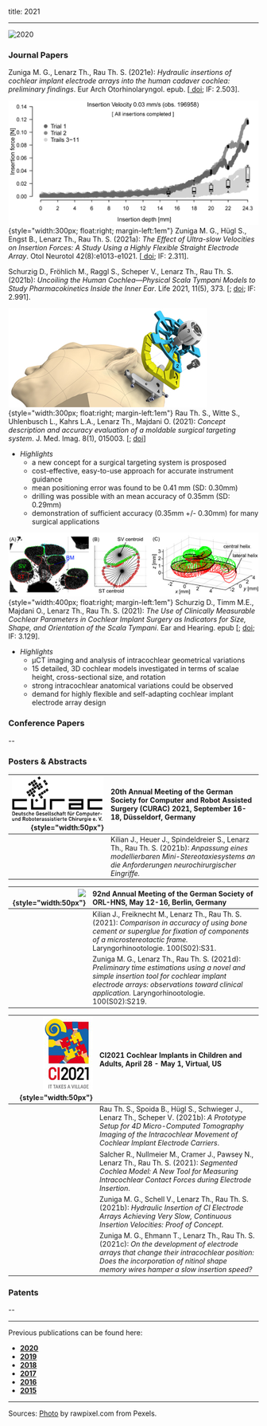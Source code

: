 title: 2021
- - -
![2020](BannerPaper2021.jpg)

### Journal Papers

<!-- Aufbau eines Eintrags in der Rubrik "Journal Papers" -->
<!-- Grafical Abstract einfügen mittels: ![GraficalAbstract](FileName.jpg){style="width:400px; float:right; margin-left:1em"} - Die Grafik muss dafür als Datei FilneName.jpg im Ordner /cas/publications/ gespeichert sein. Über den Wert width:400px kann die Breite noch angepasst werden, so dass es mit dem umfließenden Text gut aussieht. -->
<!-- Stern-Icon einfügen mittels: <span class="glyphicon glyphicon-star" aria-hidden="true"></span> -->
<!-- Autorenliste; Titel des Artikels kursiv durch vorangestellste und nachfolgend Unterstriche -->
<!-- in eckigen Klammern \[ und \] folgen dann Links auf den Volltext und die DOI sowie den Impact-Faktor, falls vorhanden: -->
<!-- \[[<span class="glyphicon glyphicon-file" aria-hidden="true"></span>](https://www.LinkAufVolltext.pdf) bzw. [<span class="glyphicon glyphicon-link" aria-hidden="true"></span> doi](https://www.LinkAufDOI); IF: 3.239\] -->


<span class="glyphicon glyphicon-star" aria-hidden="true"></span>
Zuniga M. G., Lenarz Th., Rau Th. S. (2021e): _Hydraulic insertions of cochlear implant electrode arrays into the human cadaver cochlea: preliminary findings_. Eur Arch Otorhinolaryngol. epub. \[[<span class="glyphicon glyphicon-link" aria-hidden="true"></span> doi](https://doi.org/10.1007/s00405-021-06979-z); IF: 2.503\].


![GraficalAbstract](GraficalAbstract_Zuniga2021.jpg){style="width:300px; float:right; margin-left:1em"}
<span class="glyphicon glyphicon-star" aria-hidden="true"></span>
Zuniga M. G., Hügl S., Engst B., Lenarz Th., Rau Th. S. (2021a): _The Effect of Ultra-slow Velocities on Insertion Forces: A Study Using a Highly Flexible Straight Electrode Array_. Otol Neurotol 42(8):e1013-e1021. \[[<span class="glyphicon glyphicon-link" aria-hidden="true"></span> doi](https://journals.lww.com/otology-neurotology/Abstract/9000/The_Effect_of_Ultra_slow_Velocities_on_Insertion.95695.aspx); IF: 2.311\].

<!-- ![GraficalAbstract](GraficalAbstract_Schurzig2021b.jpg){style="width:360px; float:right; margin-left:1em"} -->
<span class="glyphicon glyphicon-star" aria-hidden="true"></span>
Schurzig D., Fröhlich M., Raggl S., Scheper V., Lenarz Th., Rau Th. S. (2021b): _Uncoiling the Human Cochlea—Physical Scala Tympani Models to Study Pharmacokinetics Inside the Inner Ear_. Life 2021, 11(5), 373. \[[<span class="glyphicon glyphicon-file" aria-hidden="true"></span>](https://www.mdpi.com/2075-1729/11/5/373/pdf); [<span class="glyphicon glyphicon-link" aria-hidden="true"></span> doi](https://doi.org/10.3390/life11050373); IF: 2.991\].


![GraficalAbstract](GraficalAbstract_Rau2021.jpg){style="width:300px; float:right; margin-left:1em"}
<span class="glyphicon glyphicon-star" aria-hidden="true"></span>
Rau Th. S., Witte S., Uhlenbusch L., Kahrs L.A., Lenarz Th., Majdani O. (2021): _Concept description and accuracy evaluation of a moldable surgical targeting system_. J. Med. Imag. 8(1), 015003. \[[<span class="glyphicon glyphicon-file" aria-hidden="true"></span>](https://www.spiedigitallibrary.org/journalArticle/Download?fullDOI=10.1117%2F1.JMI.8.1.015003); [<span class="glyphicon glyphicon-link" aria-hidden="true"></span> doi](https://doi.org/10.1117/1.JMI.8.1.015003)\]

- *Highlights*
    - a new concept for a surgical targeting system is prosposed
    - cost-effective, easy-to-use approach for accurate instrument guidance
    - mean positioning error was found to be 0.41 mm (SD: 0.30mm)
    - drilling was possible with an mean accuracy of 0.35mm (SD: 0.29mm)
    - demonstration of sufficient accuracy (0.35mm +/- 0.30mm) for many surgical applications

![GraficalAbstract](Schurzig2021_Fig1.jpg){style="width:400px; float:right; margin-left:1em"}
<span class="glyphicon glyphicon-star" aria-hidden="true"></span>
Schurzig D., Timm M.E., Majdani O., Lenarz Th., Rau Th. S. (2021): _The Use of Clinically Measurable Cochlear Parameters in Cochlear Implant Surgery as Indicators for Size, Shape, and Orientation of the Scala Tympani_.  Ear and Hearing. epub \[[<span class="glyphicon glyphicon-file" aria-hidden="true"></span>](https://journals.lww.com/ear-hearing/Abstract/9000/The_Use_of_Clinically_Measurable_Cochlear.98564.aspx); [<span class="glyphicon glyphicon-link" aria-hidden="true"></span> doi](https://doi.org/10.1097/aud.0000000000000998); IF: 3.129\]. 
 	
- *Highlights*
    - µCT imaging and analysis of intracochlear geometrical variations
    - 15 detailed, 3D cochlear models investigated in terms of scalae height, cross-sectional size, and rotation
    - strong intracochlear anatomical variations could be observed
    - demand for highly flexible and self-adapting cochlear implant electrode array design


### Conference Papers
--


### Posters & Abstracts

| ![](LogoCURACblack.jpg){style="width:50px"} | 20th Annual Meeting of the German Society for Computer and Robot Assisted Surgery (CURAC) 2021, September 16-18, Düsseldorf, Germany|
|-:|:------|
|  | Kilian J., Heuer J., Spindeldreier S., Lenarz Th., Rau Th. S. (2021b): _Anpassung eines modellierbaren Mini-Stereotaxiesystems an die Anforderungen neurochirurgischer Eingriffe._ |


| ![](EmptyLogo50px.jpg){style="width:50px"}  | 92nd Annual Meeting of the German Society of ORL-HNS, May 12-16, Berlin, Germany |
|-:|:------| 
| [<span class="glyphicon glyphicon-file" aria-hidden="true"></span>](https://www.thieme-connect.de/media/lro/2021S02/supmat/10.1055s-0041-1727670_a1074.pdf) | Kilian J., Freiknecht M., Lenarz Th., Rau Th. S. (2021): _Comparison in accuracy of using bone cement or superglue for fixation of components of a microstereotactic frame._ Laryngorhinootologie. 100(S02):S31. |
|  | Zuniga M. G., Lenarz Th., Rau Th. S. (2021d): _Preliminary time estimations using a novel and simple insertion tool for cochlear implant electrode arrays: observations toward clinical application._ Laryngorhinootologie. 100(S02):S219. |


| ![](LogoCI2021.jpg){style="width:50px"} | CI2021 Cochlear Implants in Children and Adults, April 28 - May 1, Virtual, US| 
|-:|:------| 
| [<span class="glyphicon glyphicon-file" aria-hidden="true"></span>](Rau2021_CI2021_ePoster_v3.pdf) | Rau Th. S., Spoida B., Hügl S., Schwieger J., Lenarz Th., Scheper V. (2021b): _A Prototype Setup for 4D Micro-Computed Tomography Imaging of the Intracochlear Movement of Cochlear Implant Electrode Carriers_.|
|  | Salcher R., Nullmeier M., Cramer J., Pawsey N., Lenarz Th., Rau Th. S. (2021): _Segmented Cochlea Model: A New Tool for Measuring Intracochlear Contact Forces during Electrode Insertion_.|
| [<span class="glyphicon glyphicon-file" aria-hidden="true"></span>](Zuniga2021b_CI2021_PosterCHD.pdf) | Zuniga M. G., Schell V., Lenarz Th., Rau Th. S. (2021b): _Hydraulic Insertion of CI Electrode Arrays Achieving Very Slow, Continuous Insertion Velocities: Proof of Concept._ |
| [<span class="glyphicon glyphicon-file" aria-hidden="true"></span>](Zuniga2021c_CI2021_PosterMemoryCI.pdf) | Zuniga M. G., Ehmann T., Lenarz Th., Rau Th. S. (2021c): _On the development of electrode arrays that change their intracochlear position: Does the incorporation of nitinol shape memory wires hamper a slow insertion speed?_ |






### Patents
--

- - -

Previous publications can be found here:

* [**2020**](u2020.html)
* [**2019**](v2019.html)
* [**2018**](w2018.html)
* [**2017**](x2017.html)
* [**2016**](y2016.html)
* [**2015**](z2015.html)

- - - 
Sources: [Photo](https://www.pexels.com/photo/woman-uses-black-typewriter-917476) by rawpixel.com from Pexels.
